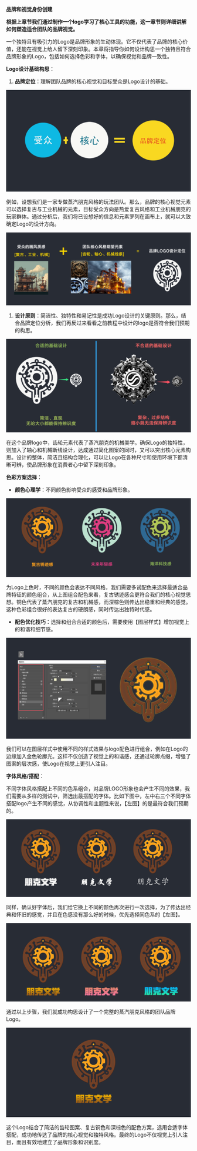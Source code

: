 **品牌和视觉身份创建**

**根据上章节我们通过制作一个logo学习了核心工具的功能，这一章节则详细讲解如何塑造适合团队的品牌视觉。**

一个独特且有吸引力的Logo是品牌形象的生动体现。它不仅代表了品牌的核心价值，还能在视觉上给人留下深刻印象。本章将指导你如何设计构思一个独特且符合品牌形象的Logo，包括如何选择色彩和字体，以确保视觉和品牌一致性。

**Logo设计基础构思**：

1.  **品牌定位**：理解团队品牌的核心视觉和目标受众是Logo设计的基础。

![](media/5c92f2f2416d184030c54e1e706f6e27.png)

例如，设想我们是一家专做蒸汽朋克风格的玩法团队。那么，品牌的核心视觉元素可以选择复古与工业机械的元素，目标受众方向是热爱复古风格和工业机械朋克的玩家群体。通过分析后，我们将已设想好的信息和元素罗列在画布上，就可以大致确定Logo的设计方向。

![](media/9f46d118eec9d888246d3b1c5189678d.png)

1.  **设计原则**：简洁性、独特性和易记性是成功Logo设计的关键原则。那么，结合品牌定位分析，我们再反过来看看之前教程中设计的logo是否符合我们预期的构思。

![](media/f14ad76e08c64d38907b4cdf97293792.png)

在这个品牌logo中，齿轮元素代表了蒸汽朋克的机械美学。确保Logo的独特性，则加入了轴心和机械断线设计，达成通过简化图案的同时，又可以突出核心元素构思。设计的整体，简洁且结构合理化，可以让Logo在各种尺寸和使用环境下都清晰可辨，使品牌形象在消费者心中留下深刻印象。

**色彩方案选择**：

-   **颜色心理学**：不同颜色影响受众的感受和品牌形象。

![](media/893b2750ec31bb703d2630ba96902648.png)

为Logo上色时，不同的颜色会表达不同风格，我们需要多试配色来选择最适合品牌特征的颜色组合，从上图组合配色来看，复古锈迹感会更符合我们的核心视觉思想。铜色代表了蒸汽朋克的复古和机械感，而深棕色则传达出稳重和经典的感觉。这种色彩组合很好的表达复古的硬朗感，同时传达出独特时代感。

-   **配色优化技巧**：选择和组合合适的颜色后，需要使用【图层样式】增加视觉上的和谐和细节感。

![](media/584a6310bd1ed44b1c32477a21570467.png)

我们可以在图层样式中使用不同的样式效果与logo配色进行组合，例如在Logo的边缘加入金色轮廓光。这样不仅创造了视觉上的和谐感，还通过轮廓点缀，增强了图案的层次感，使Logo在视觉上更引人注目。

**字体风格/搭配**：

不同字体风格搭配上不同的色系组合，对品牌LOGO形象也会产生不同的效果，我们需要从多样的测试中，筛选出最搭配的字体。比如下图中，左中右三个不同字体搭配logo产生不同的感觉，从协调性和主题性来说，【左图】的是最符合我们预期的。

![](media/4348b01bfb84a848dae74005ba54b6c3.png)

同样，确认好字体后，我们给它换上不同的颜色再次进行一次选择，为了传达出经典和怀旧的感觉，并且在色感没有那么好的时候，优先选择同色系的【左图】。

![](media/f2015514178125fb67a1f2fcc0aea31e.png)

通过以上步骤，我们就成功构思设计了一个完整的蒸汽朋克风格的团队品牌Logo。

![](media/31e9859492c2e25fb37d69087770dbcb.png)

这个Logo结合了简洁的齿轮图案、复古铜色和深棕色的配色方案，选用合适字体搭配，成功地传达了品牌的核心视觉和独特风格。最终的Logo不仅视觉上引人注目，而且有效地建立了品牌形象和识别度。
